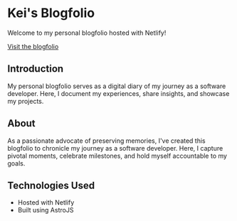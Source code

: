 # Kei's Blogfolio

Welcome to my personal blogfolio hosted with Netlify!

[Visit the blogfolio](https://keiwsh-blog.netlify.app/)

## Introduction

My personal blogfolio serves as a digital diary of my journey as a software developer. Here, I document my experiences, share insights, and showcase my projects.

## About

As a passionate advocate of preserving memories, I've created this blogfolio to chronicle my journey as a software developer. Here, I capture pivotal moments, celebrate milestones, and hold myself accountable to my goals.

## Technologies Used

- Hosted with Netlify
- Built using AstroJS